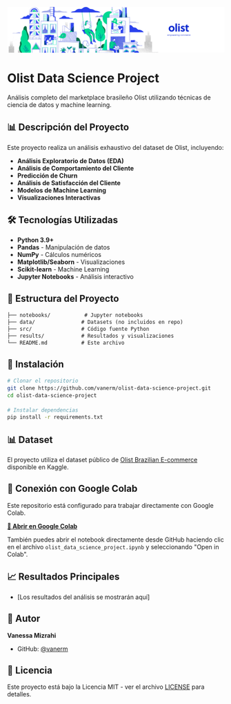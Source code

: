 ![Olist Data Science Project Cover](assets/images/cover_image.png)

# Olist Data Science Project

Análisis completo del marketplace brasileño Olist utilizando técnicas de ciencia de datos y machine learning.

## 📊 Descripción del Proyecto

Este proyecto realiza un análisis exhaustivo del dataset de Olist, incluyendo:

- **Análisis Exploratorio de Datos (EDA)**
- **Análisis de Comportamiento del Cliente**
- **Predicción de Churn**
- **Análisis de Satisfacción del Cliente**
- **Modelos de Machine Learning**
- **Visualizaciones Interactivas**

## 🛠️ Tecnologías Utilizadas

- **Python 3.9+**
- **Pandas** - Manipulación de datos
- **NumPy** - Cálculos numéricos
- **Matplotlib/Seaborn** - Visualizaciones
- **Scikit-learn** - Machine Learning
- **Jupyter Notebooks** - Análisis interactivo

## 📁 Estructura del Proyecto

```
├── notebooks/           # Jupyter notebooks
├── data/               # Datasets (no incluidos en repo)
├── src/                # Código fuente Python
├── results/            # Resultados y visualizaciones
└── README.md           # Este archivo
```

## 🚀 Instalación

```bash
# Clonar el repositorio
git clone https://github.com/vanerm/olist-data-science-project.git
cd olist-data-science-project

# Instalar dependencias
pip install -r requirements.txt
```

## 📊 Dataset

El proyecto utiliza el dataset público de [Olist Brazilian E-commerce](https://www.kaggle.com/olistbr/brazilian-ecommerce) disponible en Kaggle.

## 🔗 Conexión con Google Colab

Este repositorio está configurado para trabajar directamente con Google Colab.

**[🚀 Abrir en Google Colab](https://colab.research.google.com/drive/1sBmDUGT13lOsoGc8JseWFglr7zCNDdNk?usp=sharing)**

También puedes abrir el notebook directamente desde GitHub haciendo clic en el archivo `olist_data_science_project.ipynb` y seleccionando "Open in Colab".

## 📈 Resultados Principales

- [Los resultados del análisis se mostrarán aquí]

## 👤 Autor

**Vanessa Mizrahi**
- GitHub: [@vanerm](https://github.com/vanerm)

## 📄 Licencia

Este proyecto está bajo la Licencia MIT - ver el archivo [LICENSE](LICENSE) para detalles.
